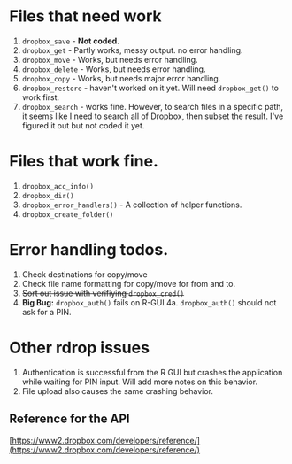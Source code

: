#  Files that need  work
1. `dropbox_save` - **Not coded.**
2. `dropbox_get` - Partly works, messy output. no error handling.
3. `dropbox_move` - Works, but needs error handling.
4. `dropbox_delete` - Works, but needs error handling.
5. `dropbox_copy` - Works, but needs major error handling.
6. `dropbox_restore` - haven't worked on it yet. Will need `dropbox_get()` to work first.
7. `dropbox_search` - works fine. However, to search files in a specific path, it seems like I need to search all of Dropbox, then subset the result. I've figured it out but not coded it yet.

# Files that work fine.

1. `dropbox_acc_info()`
2. `dropbox_dir()`
3. `dropbox_error_handlers()` - A collection of helper functions.
4.   `dropbox_create_folder()`                        

# Error handling todos.
1. Check destinations for copy/move
2. Check file name formatting for copy/move for from and to.
3. <strike> Sort out issue with verifiying `dropbox_cred()`</strike>
4. **Big Bug:** `dropbox_auth()` fails on R-GUI
4a. `dropbox_auth()` should not ask for a PIN.

# Other rdrop issues
1. Authentication is successful from the R GUI but crashes the application while waiting for PIN input. Will add more notes on this behavior.
2. File upload also causes the same crashing behavior.

## Reference for the API
[https://www2.dropbox.com/developers/reference/](https://www2.dropbox.com/developers/reference/)